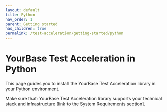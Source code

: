 ```yaml
---
layout: default
title: Python
nav_order: 1
parent: Getting started
has_children: true
permalink: /test-acceleration/getting-started/python
---
```


# YourBase Test Acceleration in Python

This page guides you to install the YourBase Test Acceleration library in your Python environment.

Make sure that:
YourBase Test Acceleration library supports your technical stack and infrastructure [link to the System Requirements section].
